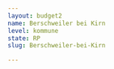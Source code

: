 ```yaml
---
layout: budget2
name: Berschweiler bei Kirn
level: kommune
state: RP
slug: Berschweiler-bei-Kirn

---
```



